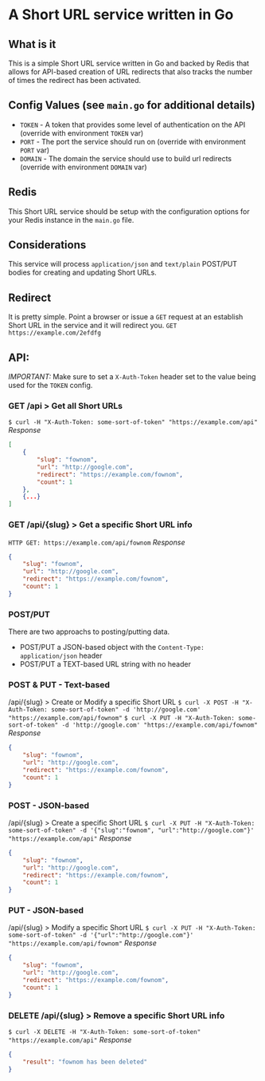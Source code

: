 # A Short URL service written in Go

## What is it
This is a simple Short URL service written in Go and backed by Redis that allows for API-based creation of URL redirects that also tracks the number of times the redirect has been activated. 
 
## Config Values (see `main.go` for additional details)
* `TOKEN` - A token that provides some level of authentication on the API (override with environment `TOKEN` var)
* `PORT` - The port the service should run on (override with environment `PORT` var)
* `DOMAIN` - The domain the service should use to build url redirects (override with environment `DOMAIN` var)

## Redis
This Short URL service should be setup with the configuration options for your Redis instance in the `main.go` file.

## Considerations
This service will process `application/json` and `text/plain` POST/PUT bodies for creating and updating Short URLs.

## Redirect
It is pretty simple. Point a browser or issue a `GET` request at an establish Short URL in the service and it will redirect you.
```GET https://example.com/2efdfg```

## API:
*IMPORTANT:* Make sure to set a `X-Auth-Token` header set to the value being used for the `TOKEN` config.

### GET /api > Get all Short URLs
`$ curl -H "X-Auth-Token: some-sort-of-token" "https://example.com/api"`
*Response*
```json
[
    {
        "slug": "fownom",
        "url": "http://google.com",
        "redirect": "https://example.com/fownom",
        "count": 1
    },
    {...}
]
```

### GET /api/{slug} > Get a specific Short URL info
`HTTP GET: https://example.com/api/fownom`
*Response*
```json
{
    "slug": "fownom",
    "url": "http://google.com",
    "redirect": "https://example.com/fownom",
    "count": 1
}
```

### POST/PUT
There are two approachs to posting/putting data.  
* POST/PUT a JSON-based object with the `Content-Type: application/json` header
* POST/PUT a TEXT-based URL string with no header

### POST & PUT - Text-based
/api/{slug} > Create or Modify a specific Short URL
`$ curl -X POST -H "X-Auth-Token: some-sort-of-token" -d 'http://google.com' "https://example.com/api/fownom"`
`$ curl -X PUT -H "X-Auth-Token: some-sort-of-token" -d 'http://google.com' "https://example.com/api/fownom"`
*Response*
```json
{
    "slug": "fownom",
    "url": "http://google.com",
    "redirect": "https://example.com/fownom",
    "count": 1
}
```

### POST - JSON-based
/api/{slug} > Create a specific Short URL
`$ curl -X PUT -H "X-Auth-Token: some-sort-of-token" -d '{"slug":"fownom", "url":"http://google.com"}' "https://example.com/api"`
*Response*
```json
{
    "slug": "fownom",
    "url": "http://google.com",
    "redirect": "https://example.com/fownom",
    "count": 1
}
```

### PUT - JSON-based
/api/{slug} > Modify a specific Short URL
`$ curl -X PUT -H "X-Auth-Token: some-sort-of-token" -d '{"url":"http://google.com"}' "https://example.com/api/fownom"`
*Response*
```json
{
    "slug": "fownom",
    "url": "http://google.com",
    "redirect": "https://example.com/fownom",
    "count": 1
}
```

### DELETE /api/{slug} > Remove a specific Short URL info
`$ curl -X DELETE -H "X-Auth-Token: some-sort-of-token" "https://example.com/api"`
*Response*
```json
{
    "result": "fownom has been deleted"
}
```

